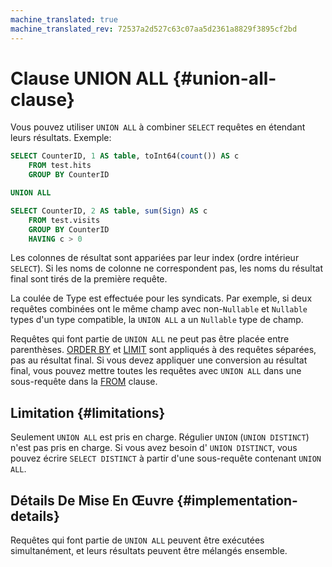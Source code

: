 ```yaml
---
machine_translated: true
machine_translated_rev: 72537a2d527c63c07aa5d2361a8829f3895cf2bd
---
```


# Clause UNION ALL {#union-all-clause}

Vous pouvez utiliser `UNION ALL` à combiner `SELECT` requêtes en étendant leurs résultats. Exemple:

``` sql
SELECT CounterID, 1 AS table, toInt64(count()) AS c
    FROM test.hits
    GROUP BY CounterID

UNION ALL

SELECT CounterID, 2 AS table, sum(Sign) AS c
    FROM test.visits
    GROUP BY CounterID
    HAVING c > 0
```

Les colonnes de résultat sont appariées par leur index (ordre intérieur `SELECT`). Si les noms de colonne ne correspondent pas, les noms du résultat final sont tirés de la première requête.

La coulée de Type est effectuée pour les syndicats. Par exemple, si deux requêtes combinées ont le même champ avec non-`Nullable` et `Nullable` types d'un type compatible, la `UNION ALL` a un `Nullable` type de champ.

Requêtes qui font partie de `UNION ALL` ne peut pas être placée entre parenthèses. [ORDER BY](order-by.md) et [LIMIT](limit.md) sont appliqués à des requêtes séparées, pas au résultat final. Si vous devez appliquer une conversion au résultat final, vous pouvez mettre toutes les requêtes avec `UNION ALL` dans une sous-requête dans la [FROM](from.md) clause.

## Limitation {#limitations}

Seulement `UNION ALL` est pris en charge. Régulier `UNION` (`UNION DISTINCT`) n'est pas pris en charge. Si vous avez besoin d' `UNION DISTINCT`, vous pouvez écrire `SELECT DISTINCT` à partir d'une sous-requête contenant `UNION ALL`.

## Détails De Mise En Œuvre {#implementation-details}

Requêtes qui font partie de `UNION ALL` peuvent être exécutées simultanément, et leurs résultats peuvent être mélangés ensemble.
